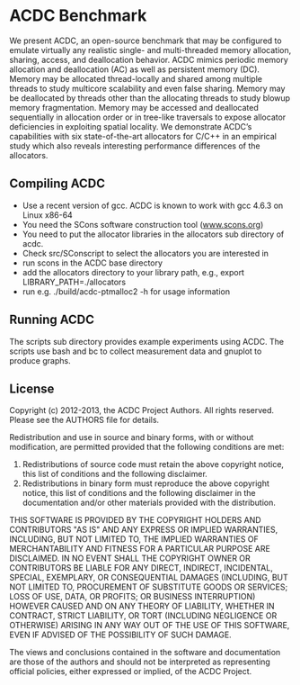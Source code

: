 # ACDC Benchmark

We present ACDC, an open-source benchmark that may be configured to emulate
virtually any realistic single- and multi-threaded memory allocation, sharing,
access, and deallocation behavior. ACDC mimics periodic memory allocation and
deallocation (AC) as well as persistent memory (DC). Memory may be allocated
thread-locally and shared among multiple threads to study multicore
scalability and even false sharing. Memory may be deallocated by threads
other than the allocating threads to study blowup memory fragmentation. Memory
may be accessed and deallocated sequentially in allocation order or in
tree-like traversals to expose allocator deficiencies in exploiting spatial
locality. We demonstrate ACDC’s capabilities with six state-of-the-art
allocators for C/C++ in an empirical study which also reveals interesting
performance differences of the allocators.

## Compiling ACDC
* Use a recent version of gcc. ACDC is known to work with gcc 4.6.3 on Linux x86-64
* You need the SCons software construction tool (www.scons.org)
* You need to put the allocator libraries in the allocators sub directory of acdc.
* Check src/SConscript to select the allocators you are interested in
* run scons in the ACDC base directory
* add the allocators directory to your library path, e.g., export LIBRARY\_PATH=./allocators
* run e.g. ./build/acdc-ptmalloc2 -h for usage information

## Running ACDC

The scripts sub directory provides example experiments using ACDC. The scripts
use bash and bc to collect measurement data and gnuplot to produce graphs.

## License

Copyright (c) 2012-2013, the ACDC Project Authors.
All rights reserved. Please see the AUTHORS file for details.

Redistribution and use in source and binary forms, with or without
modification, are permitted provided that the following conditions are met: 

1. Redistributions of source code must retain the above copyright notice, this
   list of conditions and the following disclaimer. 
2. Redistributions in binary form must reproduce the above copyright notice,
   this list of conditions and the following disclaimer in the documentation
   and/or other materials provided with the distribution. 

THIS SOFTWARE IS PROVIDED BY THE COPYRIGHT HOLDERS AND CONTRIBUTORS "AS IS" AND 
ANY EXPRESS OR IMPLIED WARRANTIES, INCLUDING, BUT NOT LIMITED TO, THE IMPLIED
WARRANTIES OF MERCHANTABILITY AND FITNESS FOR A PARTICULAR PURPOSE ARE 
DISCLAIMED. IN NO EVENT SHALL THE COPYRIGHT OWNER OR CONTRIBUTORS BE LIABLE FOR 
ANY DIRECT, INDIRECT, INCIDENTAL, SPECIAL, EXEMPLARY, OR CONSEQUENTIAL DAMAGES
(INCLUDING, BUT NOT LIMITED TO, PROCUREMENT OF SUBSTITUTE GOODS OR SERVICES;
LOSS OF USE, DATA, OR PROFITS; OR BUSINESS INTERRUPTION) HOWEVER CAUSED AND 
ON ANY THEORY OF LIABILITY, WHETHER IN CONTRACT, STRICT LIABILITY, OR TORT
(INCLUDING NEGLIGENCE OR OTHERWISE) ARISING IN ANY WAY OUT OF THE USE OF THIS
SOFTWARE, EVEN IF ADVISED OF THE POSSIBILITY OF SUCH DAMAGE.

The views and conclusions contained in the software and documentation are those
of the authors and should not be interpreted as representing official policies, 
either expressed or implied, of the ACDC Project.
